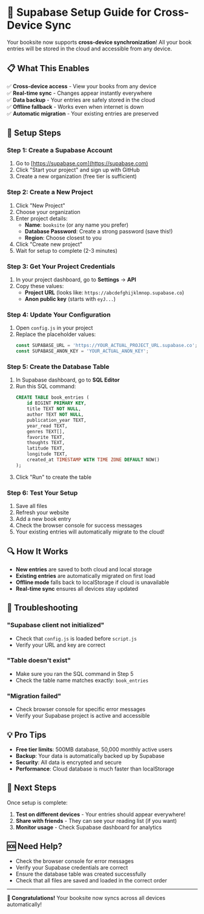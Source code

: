 # 🚀 Supabase Setup Guide for Cross-Device Sync

Your booksite now supports **cross-device synchronization**! All your book entries will be stored in the cloud and accessible from any device.

## 📋 What This Enables

✅ **Cross-device access** - View your books from any device  
✅ **Real-time sync** - Changes appear instantly everywhere  
✅ **Data backup** - Your entries are safely stored in the cloud  
✅ **Offline fallback** - Works even when internet is down  
✅ **Automatic migration** - Your existing entries are preserved  

## 🔧 Setup Steps

### Step 1: Create a Supabase Account
1. Go to [https://supabase.com](https://supabase.com)
2. Click "Start your project" and sign up with GitHub
3. Create a new organization (free tier is sufficient)

### Step 2: Create a New Project
1. Click "New Project"
2. Choose your organization
3. Enter project details:
   - **Name**: `booksite` (or any name you prefer)
   - **Database Password**: Create a strong password (save this!)
   - **Region**: Choose closest to you
4. Click "Create new project"
5. Wait for setup to complete (2-3 minutes)

### Step 3: Get Your Project Credentials
1. In your project dashboard, go to **Settings** → **API**
2. Copy these values:
   - **Project URL** (looks like: `https://abcdefghijklmnop.supabase.co`)
   - **Anon public key** (starts with `eyJ...`)

### Step 4: Update Your Configuration
1. Open `config.js` in your project
2. Replace the placeholder values:
   ```javascript
   const SUPABASE_URL = 'https://YOUR_ACTUAL_PROJECT_URL.supabase.co';
   const SUPABASE_ANON_KEY = 'YOUR_ACTUAL_ANON_KEY';
   ```

### Step 5: Create the Database Table
1. In Supabase dashboard, go to **SQL Editor**
2. Run this SQL command:
   ```sql
   CREATE TABLE book_entries (
       id BIGINT PRIMARY KEY,
       title TEXT NOT NULL,
       author TEXT NOT NULL,
       publication_year TEXT,
       year_read TEXT,
       genres TEXT[],
       favorite TEXT,
       thoughts TEXT,
       latitude TEXT,
       longitude TEXT,
       created_at TIMESTAMP WITH TIME ZONE DEFAULT NOW()
   );
   ```
3. Click "Run" to create the table

### Step 6: Test Your Setup
1. Save all files
2. Refresh your website
3. Add a new book entry
4. Check the browser console for success messages
5. Your existing entries will automatically migrate to the cloud!

## 🔍 How It Works

- **New entries** are saved to both cloud and local storage
- **Existing entries** are automatically migrated on first load
- **Offline mode** falls back to localStorage if cloud is unavailable
- **Real-time sync** ensures all devices stay updated

## 🚨 Troubleshooting

### "Supabase client not initialized"
- Check that `config.js` is loaded before `script.js`
- Verify your URL and key are correct

### "Table doesn't exist"
- Make sure you ran the SQL command in Step 5
- Check the table name matches exactly: `book_entries`

### "Migration failed"
- Check browser console for specific error messages
- Verify your Supabase project is active and accessible

## 💡 Pro Tips

- **Free tier limits**: 500MB database, 50,000 monthly active users
- **Backup**: Your data is automatically backed up by Supabase
- **Security**: All data is encrypted and secure
- **Performance**: Cloud database is much faster than localStorage

## 🎯 Next Steps

Once setup is complete:
1. **Test on different devices** - Your entries should appear everywhere!
2. **Share with friends** - They can see your reading list (if you want)
3. **Monitor usage** - Check Supabase dashboard for analytics

## 🆘 Need Help?

- Check the browser console for error messages
- Verify your Supabase credentials are correct
- Ensure the database table was created successfully
- Check that all files are saved and loaded in the correct order

---

**🎉 Congratulations!** Your booksite now syncs across all devices automatically! 